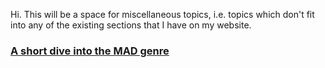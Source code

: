 Hi. This will be a space for miscellaneous topics, i.e. topics which don't fit into any of the existing sections that I have on my website.

### [A short dive into the MAD genre](MAD.md)